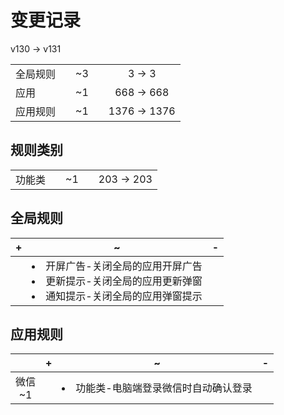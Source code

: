 # 变更记录

v130 -> v131

||||||
|-|:-:|:-:|:-:|:-:|
|全局规则||~3||3 -> 3|
|应用||~1||668 -> 668|
|应用规则||~1||1376 -> 1376|

## 规则类别

||||||
|-|:-:|:-:|:-:|:-:|
|功能类||~1||203 -> 203|

## 全局规则

|+|~|-|
|-|-|-|
||<li>开屏广告-关闭全局的应用开屏广告<li>更新提示-关闭全局的应用更新弹窗<li>通知提示-关闭全局的应用弹窗提示||

## 应用规则

||+|~|-|
|:-:|-|-|-|
|微信<br>~1||<li>功能类-电脑端登录微信时自动确认登录||
